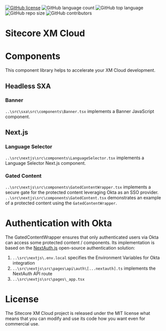 [![GitHub license](https://img.shields.io/github/license/kate-orlova/sitecore-xm-cloud.svg)](https://github.com/kate-orlova/sitecore-xm-cloud/blob/master/LICENSE)
![GitHub language count](https://img.shields.io/github/languages/count/kate-orlova/sitecore-xm-cloud.svg?style=flat)
![GitHub top language](https://img.shields.io/github/languages/top/kate-orlova/sitecore-xm-cloud.svg?style=flat)
![GitHub repo size](https://img.shields.io/github/repo-size/kate-orlova/sitecore-xm-cloud.svg?style=flat)
![GitHub contributors](https://img.shields.io/github/contributors/kate-orlova/sitecore-xm-cloud)

# Sitecore XM Cloud

# Components
This component library helps to accelerate your XM Cloud development.

## Headless SXA
### Banner
`..\src\sxa\src\components\Banner.tsx` implements a Banner JavaScript component.

## Next.js
### Language Selector
`..\src\nextjs\src\components\LanguageSelector.tsx` implements a Language Selector Next.js component.

### Gated Content
`..\src\nextjs\src\components\GatedContentWrapper.tsx` implements a secure gate for the protected content leveraging Okta as an SSO provider. `..\src\nextjs\src\components\GatedContent.tsx` demonstrates an example of a protected content using the `GatedContentWrapper`.

# Authentication with Okta
The GatedContentWrapper ensures that only authenticated users via Okta can access some protected content / components. Its implementation is based on the [NextAuth.js](https://next-auth.js.org/getting-started/introduction) open-source authentication solution:
1. `..\src\nextjs\.env.local` specifies the Environment Variables for Okta integration
2. `..\src\nextjs\src\pages\api\auth\[...nextauth].ts` implements the NextAuth API route
3. `..\src\nextjs\src\pages\_app.tsx`

   

# License
The Sitecore XM Cloud project is released under the MIT license what means that you can modify and use its code how you want even for commercial use.

